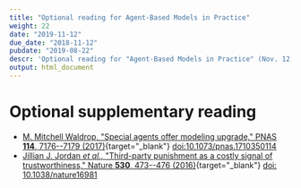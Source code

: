 ```yaml
---
title: "Optional reading for Agent-Based Models in Practice"
weight: 22
date: "2019-11-12"
due_date: "2018-11-12"
pubdate: "2019-08-22"
descr: 'Optional reading for "Agent-Based Models in Practice" (Nov. 12)'
output: html_document
---
```

# Optional supplementary reading

* [M. Mitchell Waldrop, "Special agents offer modeling upgrade," 
  PNAS **114**, 7176--7179 
  (2017)](/files/reading/waldrop_2017_special_agents.pdf){target="_blank"}
  [doi:10.1073/pnas.1710350114](https://doi.org/10.1073/pnas.1710350114)
* [Jillian J. Jordan _et al._, "Third-party punishment as a costly signal of 
  trustworthiness," Nature **530**, 473--476 
  (2016)](/files/reading/jordan_2016_punishments.pdf){target="_blank"}
  [doi: 10.1038/nature16981](https://doi.org/10.1038/nature16981)
